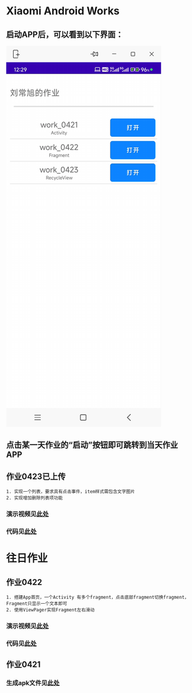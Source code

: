 # Xiaomi Android Works

## 启动APP后，可以看到以下界面：
![启动界面](demo/主页.png)
## 点击某一天作业的“启动”按钮即可跳转到当天作业APP

## 作业0423已上传
```
1. 实现一个列表，要求具有点击事件，item样式需包含文字图片
2. 实现增加删除列表项功能
```
### 演示视频见[此处](demo/work_0423/作业演示视频0423.mp4)
### 代码见[此处](app/src/main/java/com/example/work/work_0423)

# 往日作业

## 作业0422
```
1. 搭建App首页，一个Activity 有多个fragment，点击底部fragment切换fragment，Fragment只显示一个文本即可
2. 使用ViewPager实现Fragment左右滑动
```
### 演示视频见[此处](demo/work_0422/作业演示视频0422.mp4)
### 代码见[此处](app/src/main/java/com/example/work/work_0422)

## 作业0421

### 生成apk文件见[此处](demo/work_0421)